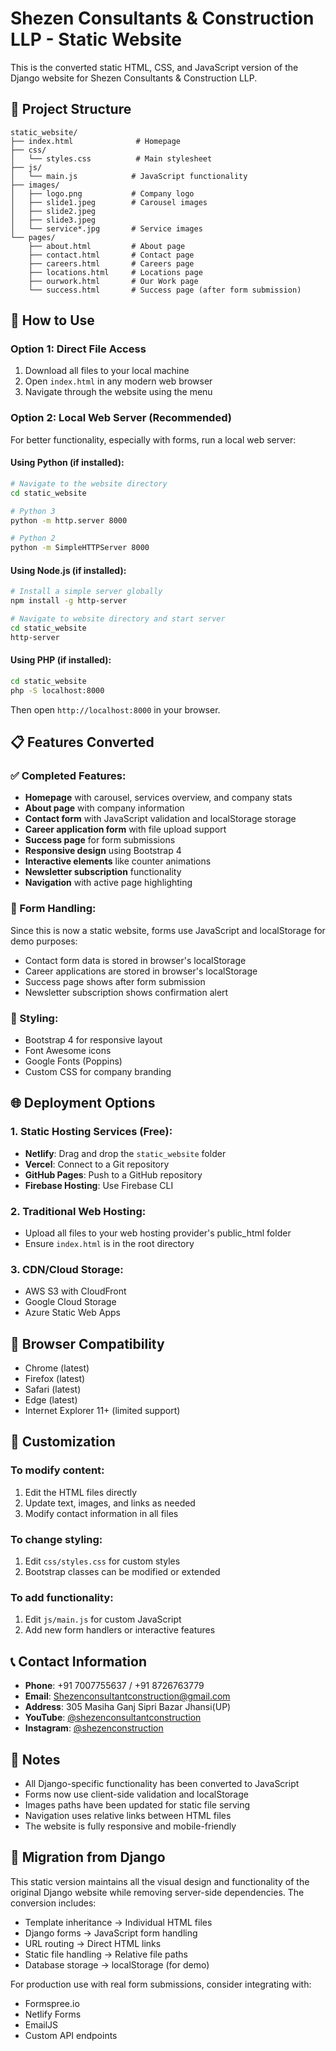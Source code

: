 # Shezen Consultants & Construction LLP - Static Website

This is the converted static HTML, CSS, and JavaScript version of the Django website for Shezen Consultants & Construction LLP.

## 📁 Project Structure

```
static_website/
├── index.html              # Homepage
├── css/
│   └── styles.css          # Main stylesheet
├── js/
│   └── main.js            # JavaScript functionality
├── images/
│   ├── logo.png           # Company logo
│   ├── slide1.jpeg        # Carousel images
│   ├── slide2.jpeg
│   ├── slide3.jpeg
│   └── service*.jpg       # Service images
└── pages/
    ├── about.html         # About page
    ├── contact.html       # Contact page
    ├── careers.html       # Careers page
    ├── locations.html     # Locations page
    ├── ourwork.html       # Our Work page
    └── success.html       # Success page (after form submission)
```

## 🚀 How to Use

### Option 1: Direct File Access
1. Download all files to your local machine
2. Open `index.html` in any modern web browser
3. Navigate through the website using the menu

### Option 2: Local Web Server (Recommended)
For better functionality, especially with forms, run a local web server:

#### Using Python (if installed):
```bash
# Navigate to the website directory
cd static_website

# Python 3
python -m http.server 8000

# Python 2
python -m SimpleHTTPServer 8000
```

#### Using Node.js (if installed):
```bash
# Install a simple server globally
npm install -g http-server

# Navigate to website directory and start server
cd static_website
http-server
```

#### Using PHP (if installed):
```bash
cd static_website
php -S localhost:8000
```

Then open `http://localhost:8000` in your browser.

## 📋 Features Converted

### ✅ Completed Features:
- **Homepage** with carousel, services overview, and company stats
- **About page** with company information
- **Contact form** with JavaScript validation and localStorage storage
- **Career application form** with file upload support
- **Success page** for form submissions
- **Responsive design** using Bootstrap 4
- **Interactive elements** like counter animations
- **Newsletter subscription** functionality
- **Navigation** with active page highlighting

### 🔄 Form Handling:
Since this is now a static website, forms use JavaScript and localStorage for demo purposes:
- Contact form data is stored in browser's localStorage
- Career applications are stored in browser's localStorage
- Success page shows after form submission
- Newsletter subscription shows confirmation alert

### 🎨 Styling:
- Bootstrap 4 for responsive layout
- Font Awesome icons
- Google Fonts (Poppins)
- Custom CSS for company branding

## 🌐 Deployment Options

### 1. Static Hosting Services (Free):
- **Netlify**: Drag and drop the `static_website` folder
- **Vercel**: Connect to a Git repository
- **GitHub Pages**: Push to a GitHub repository
- **Firebase Hosting**: Use Firebase CLI

### 2. Traditional Web Hosting:
- Upload all files to your web hosting provider's public_html folder
- Ensure `index.html` is in the root directory

### 3. CDN/Cloud Storage:
- AWS S3 with CloudFront
- Google Cloud Storage
- Azure Static Web Apps

## 📱 Browser Compatibility

- Chrome (latest)
- Firefox (latest)
- Safari (latest)
- Edge (latest)
- Internet Explorer 11+ (limited support)

## 🔧 Customization

### To modify content:
1. Edit the HTML files directly
2. Update text, images, and links as needed
3. Modify contact information in all files

### To change styling:
1. Edit `css/styles.css` for custom styles
2. Bootstrap classes can be modified or extended

### To add functionality:
1. Edit `js/main.js` for custom JavaScript
2. Add new form handlers or interactive features

## 📞 Contact Information

- **Phone**: +91 7007755637 / +91 8726763779
- **Email**: Shezenconsultantconstruction@gmail.com
- **Address**: 305 Masiha Ganj Sipri Bazar Jhansi(UP)
- **YouTube**: [@shezenconsultantconstruction](https://youtube.com/@shezenconsultantconstruction?si=XZ1Oo7Y_hrFJjZv7)
- **Instagram**: [@shezenconstruction](https://www.instagram.com/shezenconstruction?igsh=MXh1cWJ4OHRkMzg3dg==)

## 📝 Notes

- All Django-specific functionality has been converted to JavaScript
- Forms now use client-side validation and localStorage
- Images paths have been updated for static file serving
- Navigation uses relative links between HTML files
- The website is fully responsive and mobile-friendly

## 🔄 Migration from Django

This static version maintains all the visual design and functionality of the original Django website while removing server-side dependencies. The conversion includes:

- Template inheritance → Individual HTML files
- Django forms → JavaScript form handling
- URL routing → Direct HTML links
- Static file handling → Relative file paths
- Database storage → localStorage (for demo)

For production use with real form submissions, consider integrating with:
- Formspree.io
- Netlify Forms
- EmailJS
- Custom API endpoints